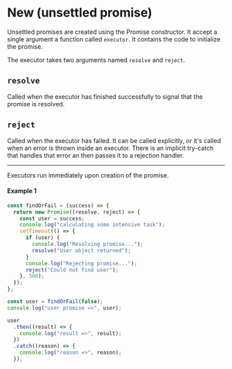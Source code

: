# New (unsettled promise)

Unsettled promises are created using the Promise constructor. It accept a single argument a function called `executor`. It contains the code to initialize the promise.

The executor takes two arguments named `resolve` and `reject`.

## `resolve`

Called when the executor has finished successfully to signal that the promise is resolved.

## `reject`

Called when the executor has failed. It can be called explicitly, or it's called when an error is thrown inside an executor. There is an implicit try-catch that handles that error an then passes it to a rejection handler.

---

Executors run immediately upon creation of the promise.

#### Example 1

```javascript
const findOrFail = (success) => {
  return new Promise((resolve, reject) => {
    const user = success;
    console.log("calculating some intensive task");
    setTimeout(() => {
      if (user) {
        console.log("Resolving promise...");
        resolve("User object returned");
      }
      console.log("Rejecting promise...");
      reject("Could not find user");
    }, 500);
  });
};

const user = findOrFail(false);
console.log("user promise =>", user);

user
  .then((result) => {
    console.log("result =>", result);
  })
  .catch((reason) => {
    console.log("reason =>", reason);
  });
```
